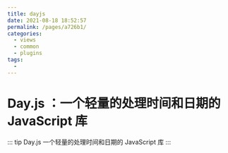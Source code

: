 ```yaml
---
title: dayjs
date: 2021-08-18 18:52:57
permalink: /pages/a726b1/
categories:
  - views
  - common
  - plugins
tags:
  - 
---
```

# Day.js ：一个轻量的处理时间和日期的 JavaScript 库

::: tip Day.js
一个轻量的处理时间和日期的 JavaScript 库
:::